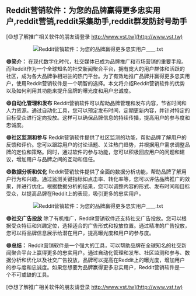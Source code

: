 ## **Reddit营销软件：为您的品牌赢得更多忠实用户,reddit营销,reddit采集助手,reddit群发防封号助手**

[😍想了解推广相关软件的朋友请登录 http://www.vst.tw](http://www.vst.tw)

 <center><img src="https://vst.tw/MP4/tuiguang/png/7.png" alt="Reddit营销软件：为您的品牌赢得更多忠实用户____.txt"></center>

**😄简介：**
在现代数字化时代，社交媒体已成为品牌推广和市场营销的重要手段。而Reddit作为一个全球知名的社交新闻聚合平台，拥有庞大的用户群体和活跃的社区，成为各大品牌争相进驻的热门平台。为了有效地推广品牌并赢得更多忠实用户，使用Reddit营销软件是一个明智的选择。本文将介绍Reddit营销软件的优势以及如何利用其功能来提升品牌的曝光度和用户忠诚度。

**😄自动化管理和发布**
Reddit营销软件可以帮助品牌管理和发布内容，节省时间和人力资源。通过自动化工具，您可以预定发布时间，定期更新内容，并针对特定的目标受众进行定向投放。这样可以确保品牌信息的持续传播，提高用户的参与度和忠诚度。

**😄社区监测和参与**
Reddit营销软件提供了社区监测的功能，帮助品牌了解用户的反馈和评价。您可以跟踪用户的讨论话题、关注热门趋势，并根据用户需求调整品牌的定位和策略。同时，通过软件的参与功能，您可以积极回应用户的问题和建议，增加用户与品牌之间的互动和信任。

**😄数据分析和优化**
Reddit营销软件提供了全面的数据分析功能，帮助品牌了解用户行为和兴趣。通过监测关键指标如点击率、转化率等，您可以评估品牌推广的效果，并进行优化。根据数据分析的结果，您可以调整内容的形式、发布时间和目标受众，以提高品牌在Reddit上的表现，吸引更多的忠实用户。

 <center><img src="https://vst.tw/MP4/tuiguang/png/3.png" alt="Reddit营销软件：为您的品牌赢得更多忠实用户____.txt"></center>

**😄社交广告投放**
除了有机推广，Reddit营销软件还支持社交广告投放。您可以根据受众特征和兴趣定位，选择适合的广告形式和投放位置。通过精准的广告投放，您可以将品牌信息展示给潜在用户，提高曝光度和用户的参与度。

**😄总结：**
Reddit营销软件是一个强大的工具，可以帮助品牌在全球知名的社交新闻聚合平台上赢得更多的忠实用户。通过自动化管理和发布、社区监测和参与、数据分析和优化以及社交广告投放，品牌可以提高在Reddit上的曝光度，增加用户的参与度和忠诚度。如果您想要为品牌赢得更多忠实用户，Reddit营销软件是一个不可或缺的工具。

[😍想了解推广相关软件的朋友请登录 http://www.vst.tw](http://www.vst.tw)



